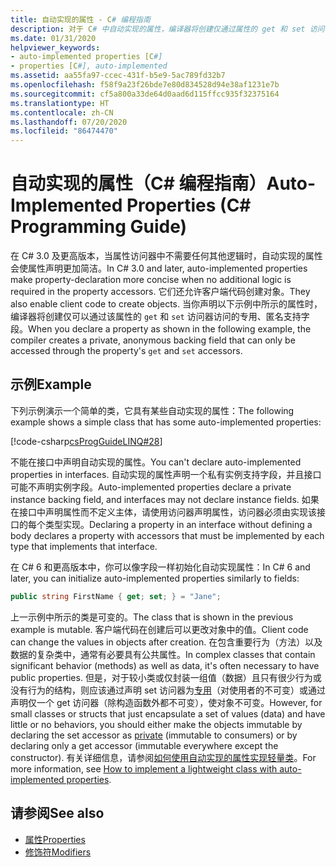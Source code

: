 ```yaml
---
title: 自动实现的属性 - C# 编程指南
description: 对于 C# 中自动实现的属性，编译器将创建仅通过属性的 get 和 set 访问器访问的专用、匿名支持字段。
ms.date: 01/31/2020
helpviewer_keywords:
- auto-implemented properties [C#]
- properties [C#], auto-implemented
ms.assetid: aa55fa97-ccec-431f-b5e9-5ac789fd32b7
ms.openlocfilehash: f58f9a23f26bde7e80d834528d94e38af1231e7b
ms.sourcegitcommit: cf5a800a33de64d0aad6d115ffcc935f32375164
ms.translationtype: HT
ms.contentlocale: zh-CN
ms.lasthandoff: 07/20/2020
ms.locfileid: "86474470"
---
```

# <a name="auto-implemented-properties-c-programming-guide"></a><span data-ttu-id="22d3b-103">自动实现的属性（C# 编程指南）</span><span class="sxs-lookup"><span data-stu-id="22d3b-103">Auto-Implemented Properties (C# Programming Guide)</span></span>

<span data-ttu-id="22d3b-104">在 C# 3.0 及更高版本，当属性访问器中不需要任何其他逻辑时，自动实现的属性会使属性声明更加简洁。</span><span class="sxs-lookup"><span data-stu-id="22d3b-104">In C# 3.0 and later, auto-implemented properties make property-declaration more concise when no additional logic is required in the property accessors.</span></span> <span data-ttu-id="22d3b-105">它们还允许客户端代码创建对象。</span><span class="sxs-lookup"><span data-stu-id="22d3b-105">They also enable client code to create objects.</span></span> <span data-ttu-id="22d3b-106">当你声明以下示例中所示的属性时，编译器将创建仅可以通过该属性的 `get` 和 `set` 访问器访问的专用、匿名支持字段。</span><span class="sxs-lookup"><span data-stu-id="22d3b-106">When you declare a property as shown in the following example, the compiler creates a private, anonymous backing field that can only be accessed through the property's `get` and `set` accessors.</span></span>
  
## <a name="example"></a><span data-ttu-id="22d3b-107">示例</span><span class="sxs-lookup"><span data-stu-id="22d3b-107">Example</span></span>

<span data-ttu-id="22d3b-108">下列示例演示一个简单的类，它具有某些自动实现的属性：</span><span class="sxs-lookup"><span data-stu-id="22d3b-108">The following example shows a simple class that has some auto-implemented properties:</span></span>  

[!code-csharp[csProgGuideLINQ#28](~/samples/snippets/csharp/VS_Snippets_VBCSharp/csProgGuideLINQ/CS/csRef30LangFeatures_2.cs#28)]  

<span data-ttu-id="22d3b-109">不能在接口中声明自动实现的属性。</span><span class="sxs-lookup"><span data-stu-id="22d3b-109">You can't declare auto-implemented properties in interfaces.</span></span> <span data-ttu-id="22d3b-110">自动实现的属性声明一个私有实例支持字段，并且接口可能不声明实例字段。</span><span class="sxs-lookup"><span data-stu-id="22d3b-110">Auto-implemented properties declare a private instance backing field, and interfaces may not declare instance fields.</span></span> <span data-ttu-id="22d3b-111">如果在接口中声明属性而不定义主体，请使用访问器声明属性，访问器必须由实现该接口的每个类型实现。</span><span class="sxs-lookup"><span data-stu-id="22d3b-111">Declaring a property in an interface without defining a body declares a property with accessors that must be implemented by each type that implements that interface.</span></span>

<span data-ttu-id="22d3b-112">在 C# 6 和更高版本中，你可以像字段一样初始化自动实现属性：</span><span class="sxs-lookup"><span data-stu-id="22d3b-112">In C# 6 and later, you can initialize auto-implemented properties similarly to fields:</span></span>  

```csharp  
public string FirstName { get; set; } = "Jane";  
```  

<span data-ttu-id="22d3b-113">上一示例中所示的类是可变的。</span><span class="sxs-lookup"><span data-stu-id="22d3b-113">The class that is shown in the previous example is mutable.</span></span> <span data-ttu-id="22d3b-114">客户端代码在创建后可以更改对象中的值。</span><span class="sxs-lookup"><span data-stu-id="22d3b-114">Client code can change the values in objects after creation.</span></span> <span data-ttu-id="22d3b-115">在包含重要行为（方法）以及数据的复杂类中，通常有必要具有公共属性。</span><span class="sxs-lookup"><span data-stu-id="22d3b-115">In complex classes that contain significant behavior (methods) as well as data, it's often necessary to have public properties.</span></span> <span data-ttu-id="22d3b-116">但是，对于较小类或仅封装一组值（数据）且只有很少行为或没有行为的结构，则应该通过声明 set 访问器为[专用](../../language-reference/keywords/private.md)（对使用者的不可变）或通过声明仅一个 get 访问器（除构造函数外都不可变），使对象不可变。</span><span class="sxs-lookup"><span data-stu-id="22d3b-116">However, for small classes or structs that just encapsulate a set of values (data) and have little or no behaviors, you should either make the objects immutable by declaring the set accessor as [private](../../language-reference/keywords/private.md) (immutable to consumers) or by declaring only a get accessor (immutable everywhere except the constructor).</span></span>  <span data-ttu-id="22d3b-117">有关详细信息，请参阅[如何使用自动实现的属性实现轻量类](./how-to-implement-a-lightweight-class-with-auto-implemented-properties.md)。</span><span class="sxs-lookup"><span data-stu-id="22d3b-117">For more information, see [How to implement a lightweight class with auto-implemented properties](./how-to-implement-a-lightweight-class-with-auto-implemented-properties.md).</span></span>

## <a name="see-also"></a><span data-ttu-id="22d3b-118">请参阅</span><span class="sxs-lookup"><span data-stu-id="22d3b-118">See also</span></span>

- [<span data-ttu-id="22d3b-119">属性</span><span class="sxs-lookup"><span data-stu-id="22d3b-119">Properties</span></span>](./properties.md)
- [<span data-ttu-id="22d3b-120">修饰符</span><span class="sxs-lookup"><span data-stu-id="22d3b-120">Modifiers</span></span>](/dotnet/csharp/language-reference/keywords)
